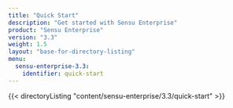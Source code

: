 ```yaml
---
title: "Quick Start"
description: "Get started with Sensu Enterprise"
product: "Sensu Enterprise"
version: "3.3"
weight: 1.5
layout: "base-for-directory-listing"
menu:
  sensu-enterprise-3.3:
    identifier: quick-start
---
```


{{< directoryListing "content/sensu-enterprise/3.3/quick-start" >}}
